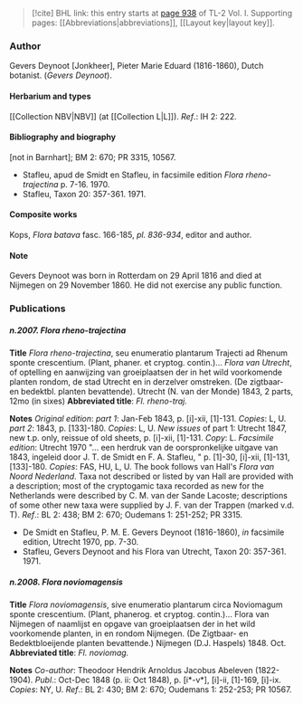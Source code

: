 > [!cite] BHL link: this entry starts at [page 938](https://www.biodiversitylibrary.org/item/103414#page/986/mode/1up) of TL-2 Vol. I.
> Supporting pages: [[Abbreviations|abbreviations]], [[Layout key|layout key]].

### Author

Gevers Deynoot \[Jonkheer\], Pieter Marie Eduard (1816-1860), Dutch botanist. (*Gevers Deynoot*).

#### Herbarium and types

[[Collection NBV|NBV]] (at [[Collection L|L]]).
*Ref*.: IH 2: 222.

#### Bibliography and biography

\[not in Barnhart\]; BM 2: 670; PR 3315, 10567.
- Stafleu, apud de Smidt en Stafleu, in facsimile edition *Flora rheno-trajectina* p. 7-16. 1970.
- Stafleu, Taxon 20: 357-361. 1971.

#### Composite works

Kops, *Flora batava* fasc. 166-185, *pl. 836-934*, editor and author.

#### Note

Gevers Deynoot was born in Rotterdam on 29 April 1816 and died at Nijmegen on 29 November 1860. He did not exercise any public function.

### Publications

##### n.2007. Flora rheno-trajectina

**Title**
*Flora rheno-trajectina*, seu enumeratio plantarum Trajecti ad Rhenum sponte crescentium. (Plant, phaner. et cryptog. contin.)... *Flora van Utrecht*, of optelling en aanwijzing van groeiplaatsen der in het wild voorkomende planten rondom, de stad Utrecht en in derzelver omstreken. (De zigtbaar- en bedektbl. planten bevattende). Utrecht (N. van der Monde) 1843, 2 parts, 12mo (in sixes)
**Abbreviated title**: *Fl. rheno-traj.*

**Notes**
*Original edition*: *part 1*: Jan-Feb 1843, p. \[i\]-xii, \[1\]-131. *Copies*: L, U.
*part 2*: 1843, p. \[133\]-180. *Copies*: L, U.
*New issues* of part 1: Utrecht 1847, new t.p. only, reissue of old sheets, p. \[i\]-xii, \[1\]-131.
*Copy*: L.
*Facsimile edition*: Utrecht 1970 "... een herdruk van de oorspronkelijke uitgave van 1843, ingeleid door J. T. de Smidt en F. A. Stafleu, " p. \[1\]-30, \[i\]-xii, \[1\]-131, \[133\]-180.
*Copies*: FAS, HU, L, U.
The book follows van Hall's *Flora van Noord Nederland*. Taxa not described or listed by van Hall are provided with a description; most of the cryptogamic taxa recorded as new for the Netherlands were described by C. M. van der Sande Lacoste; descriptions of some other new taxa were supplied by J. F. van der Trappen (marked v.d. T).
*Ref*.: BL 2: 438; BM 2: 670; Oudemans 1: 251-252; PR 3315.
- De Smidt en Stafleu, P. M. E. Gevers Deynoot (1816-1860), *in* facsimile edition, Utrecht 1970, pp. 7-30.
- Stafleu, Gevers Deynoot and his Flora van Utrecht, Taxon 20: 357-361. 1971.

##### n.2008. Flora noviomagensis

**Title**
*Flora noviomagensis*, sive enumeratio plantarum circa Noviomagum sponte crescentium. (Plant, phanerog. et cryptog. contin.)... Flora van Nijmegen of naamlijst en opgave van groeiplaatsen der in het wild voorkomende planten, in en rondom Nijmegen. (De Zigtbaar- en Bedektbloeijende planten bevattende.) Nijmegen (D.J. Haspels) 1848. Oct.
**Abbreviated title**: *Fl. noviomag.*

**Notes**
*Co-author*: Theodoor Hendrik Arnoldus Jacobus Abeleven (1822-1904).
*Publ*.: Oct-Dec 1848 (p. ii: Oct 1848), p. \[i\*-v\*\], \[i\]-ii, \[1\]-169, \[i\]-ix. *Copies*: NY, U.
*Ref*.: BL 2: 430; BM 2: 670; Oudemans 1: 252-253; PR 10567.

